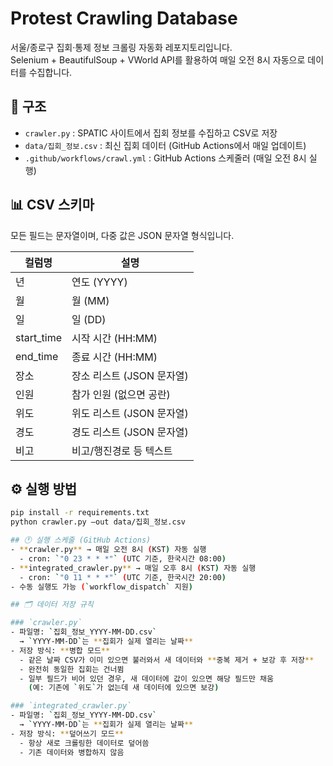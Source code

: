 # Protest Crawling Database

서울/종로구 집회·통제 정보 크롤링 자동화 레포지토리입니다.  
Selenium + BeautifulSoup + VWorld API를 활용하여 매일 오전 8시 자동으로 데이터를 수집합니다.

## 📂 구조
- `crawler.py` : SPATIC 사이트에서 집회 정보를 수집하고 CSV로 저장
- `data/집회_정보.csv` : 최신 집회 데이터 (GitHub Actions에서 매일 업데이트)
- `.github/workflows/crawl.yml` : GitHub Actions 스케줄러 (매일 오전 8시 실행)

## 📊 CSV 스키마
모든 필드는 문자열이며, 다중 값은 JSON 문자열 형식입니다.

| 컬럼명       | 설명                          |
|--------------|-------------------------------|
| 년           | 연도 (YYYY)                   |
| 월           | 월 (MM)                       |
| 일           | 일 (DD)                       |
| start_time   | 시작 시간 (HH:MM)             |
| end_time     | 종료 시간 (HH:MM)             |
| 장소         | 장소 리스트 (JSON 문자열)     |
| 인원         | 참가 인원 (없으면 공란)       |
| 위도         | 위도 리스트 (JSON 문자열)     |
| 경도         | 경도 리스트 (JSON 문자열)     |
| 비고         | 비고/행진경로 등 텍스트       |

## ⚙️ 실행 방법
```bash
pip install -r requirements.txt
python crawler.py —out data/집회_정보.csv

## 🕐 실행 스케줄 (GitHub Actions)
- **crawler.py** → 매일 오전 8시 (KST) 자동 실행  
  - cron: `"0 23 * * *"` (UTC 기준, 한국시간 08:00)  
- **integrated_crawler.py** → 매일 오후 8시 (KST) 자동 실행  
  - cron: `"0 11 * * *"` (UTC 기준, 한국시간 20:00)  
- 수동 실행도 가능 (`workflow_dispatch` 지원)

## 🗂️ 데이터 저장 규칙

### `crawler.py`
- 파일명: `집회_정보_YYYY-MM-DD.csv`  
  → `YYYY-MM-DD`는 **집회가 실제 열리는 날짜**  
- 저장 방식: **병합 모드**
  - 같은 날짜 CSV가 이미 있으면 불러와서 새 데이터와 **중복 제거 + 보강 후 저장**
  - 완전히 동일한 집회는 건너뜀
  - 일부 필드가 비어 있던 경우, 새 데이터에 값이 있으면 해당 필드만 채움  
    (예: 기존에 `위도`가 없는데 새 데이터에 있으면 보강)

### `integrated_crawler.py`
- 파일명: `집회_정보_YYYY-MM-DD.csv`  
  → `YYYY-MM-DD`는 **집회가 실제 열리는 날짜**  
- 저장 방식: **덮어쓰기 모드**
  - 항상 새로 크롤링한 데이터로 덮어씀
  - 기존 데이터와 병합하지 않음
